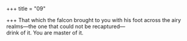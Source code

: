 +++
title = "09"

+++
That which the falcon brought to you with his foot across the airy  realms—the one that could not be recaptured—  
drink of it. You are master of it.  